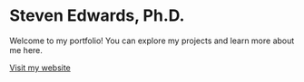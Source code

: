 # Steven Edwards, Ph.D.

Welcome to my portfolio! You can explore my projects and learn more about me here.

[Visit my website](https://username.github.io)
